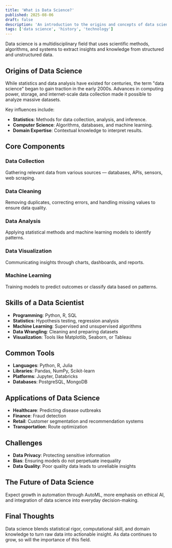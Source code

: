 ```yaml
---
title: 'What is Data Science?'
published: 2025-08-06
draft: false
description: 'An introduction to the origins and concepts of data science.'
tags: ['data science', 'history', 'technology']
---
```


Data science is a multidisciplinary field that uses scientific methods, algorithms, and systems to extract insights and knowledge from structured and unstructured data.

## Origins of Data Science

While statistics and data analysis have existed for centuries, the term "data science" began to gain traction in the early 2000s. Advances in computing power, storage, and internet-scale data collection made it possible to analyze massive datasets.

Key influences include:

- **Statistics**: Methods for data collection, analysis, and inference.
- **Computer Science**: Algorithms, databases, and machine learning.
- **Domain Expertise**: Contextual knowledge to interpret results.

## Core Components

### Data Collection

Gathering relevant data from various sources — databases, APIs, sensors, web scraping.

### Data Cleaning

Removing duplicates, correcting errors, and handling missing values to ensure data quality.

### Data Analysis

Applying statistical methods and machine learning models to identify patterns.

### Data Visualization

Communicating insights through charts, dashboards, and reports.

### Machine Learning

Training models to predict outcomes or classify data based on patterns.

## Skills of a Data Scientist

- **Programming**: Python, R, SQL
- **Statistics**: Hypothesis testing, regression analysis
- **Machine Learning**: Supervised and unsupervised algorithms
- **Data Wrangling**: Cleaning and preparing datasets
- **Visualization**: Tools like Matplotlib, Seaborn, or Tableau

## Common Tools

- **Languages**: Python, R, Julia
- **Libraries**: Pandas, NumPy, Scikit-learn
- **Platforms**: Jupyter, Databricks
- **Databases**: PostgreSQL, MongoDB

## Applications of Data Science

- **Healthcare**: Predicting disease outbreaks
- **Finance**: Fraud detection
- **Retail**: Customer segmentation and recommendation systems
- **Transportation**: Route optimization

## Challenges

- **Data Privacy**: Protecting sensitive information
- **Bias**: Ensuring models do not perpetuate inequality
- **Data Quality**: Poor quality data leads to unreliable insights

## The Future of Data Science

Expect growth in automation through AutoML, more emphasis on ethical AI, and integration of data science into everyday decision-making.

## Final Thoughts

Data science blends statistical rigor, computational skill, and domain knowledge to turn raw data into actionable insight. As data continues to grow, so will the importance of this field.
